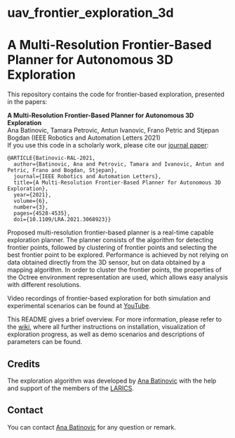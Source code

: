 # uav_frontier_exploration_3d

# A Multi-Resolution Frontier-Based Planner for Autonomous 3D Exploration

This repository contains the code for frontier-based exploration, presented in the papers:

**A Multi-Resolution Frontier-Based Planner for Autonomous 3D Exploration**\
Ana Batinovic, Tamara Petrovic, Antun Ivanovic, Frano Petric and Stjepan Bogdan (IEEE Robotics and Automation Letters 2021)\
If you use this code in a scholarly work, please cite our [journal paper](https://ieeexplore.ieee.org/document/9387089):

```
@ARTICLE{Batinovic-RAL-2021,
  author={Batinovic, Ana and Petrovic, Tamara and Ivanovic, Antun and Petric, Frano and Bogdan, Stjepan},
  journal={IEEE Robotics and Automation Letters}, 
  title={A Multi-Resolution Frontier-Based Planner for Autonomous 3D Exploration}, 
  year={2021},
  volume={6},
  number={3},
  pages={4528-4535},
  doi={10.1109/LRA.2021.3068923}}
```


Proposed multi-resolution frontier-based planner is a real-time capable exploration planner.
The planner consists of the algorithm for detecting frontier points, followed by clustering of frontier points and selecting the best
frontier point to be explored. Performance is achieved by not relying on data obtained directly 
from the 3D sensor, but on data obtained by a mapping algorithm. In order to cluster the frontier points,
the properties of the Octree environment representation are used, which allows easy analysis with
different resolutions. 

Video recordings of frontier-based exploration for both simulation and experimental scenarios can be found at [YouTube](https://www.youtube.com/playlist?list=PLC0C6uwoEQ8a88D6cKfa81Hfo_s_qVZxf).

This README gives a brief overview. For more information, please refer to the [wiki](https://github.com/larics/uav_frontier_exploration_3d/wiki), where all further instructions on installation, visualization of exploration progress, as well as demo scenarios and descriptions of parameters can be found.

## Credits

The exploration algorithm was developed by [Ana Batinovic](mailto:ana.batinovic@fer.hr) 
with the help and support of the members of the [LARICS](https://larics.fer.hr/).

## Contact

You can contact [Ana Batinovic](mailto:ana.batinovic@fer.hr) for any question or remark. 

